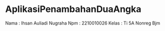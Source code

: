 # AplikasiPenambahanDuaAngka
Nama : Ihsan Auliadi Nugraha 
Npm  : 2210010026
Kelas : Ti 5A Nonreg Bjm
